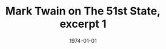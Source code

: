 --- 
draft: false
docset: how-did-nyc-segregate
bundle: housing-policies-patterns
title: Mark Twain on The 51st State, excerpt 1
featured: mark-twain-on-51st-state-1.jpg
featuredAlt: Still image from a video news report showing students walking around the front entrance of Mark Twain Junior High School
layout: "tc-single"
hasContentInGallery: true
date: 1974-01-01
--- 